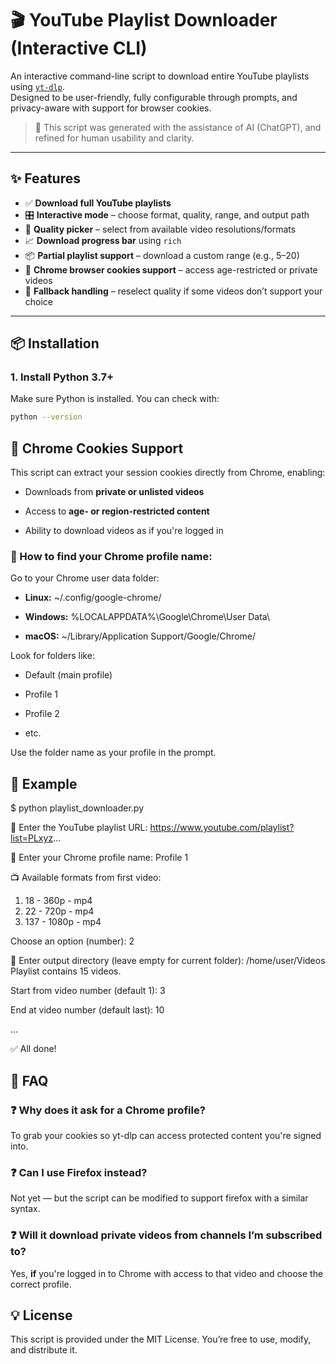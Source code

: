 # 🎬 YouTube Playlist Downloader (Interactive CLI)

An interactive command-line script to download entire YouTube playlists using [`yt-dlp`](https://github.com/yt-dlp/yt-dlp).  
Designed to be user-friendly, fully configurable through prompts, and privacy-aware with support for browser cookies.

> 🧠 This script was generated with the assistance of AI (ChatGPT), and refined for human usability and clarity.

---

## ✨ Features

- ✅ **Download full YouTube playlists**
- 🎛️ **Interactive mode** – choose format, quality, range, and output path
- 🎥 **Quality picker** – select from available video resolutions/formats
- 📈 **Download progress bar** using `rich`
- 📦 **Partial playlist support** – download a custom range (e.g., 5–20)
- 🔐 **Chrome browser cookies support** – access age-restricted or private videos
- 🧱 **Fallback handling** – reselect quality if some videos don’t support your choice

---

## 📦 Installation

### 1. Install Python 3.7+
Make sure Python is installed. You can check with:

```bash
python --version
```



🔐 Chrome Cookies Support
-------------------------

This script can extract your session cookies directly from Chrome, enabling:

*   Downloads from **private or unlisted videos**
    
*   Access to **age- or region-restricted content**
    
*   Ability to download videos as if you're logged in
    

### 🧠 How to find your Chrome profile name:

Go to your Chrome user data folder:

*   **Linux:** ~/.config/google-chrome/
    
*   **Windows:** %LOCALAPPDATA%\\Google\\Chrome\\User Data\\
    
*   **macOS:** ~/Library/Application Support/Google/Chrome/
    

Look for folders like:

*   Default (main profile)
    
*   Profile 1
    
*   Profile 2
    
*   etc.
    

Use the folder name as your profile in the prompt.




## 📝 Example
$ python playlist_downloader.py

🔗 Enter the YouTube playlist URL: https://www.youtube.com/playlist?list=PLxyz...

🧠 Enter your Chrome profile name: Profile 1

📺 Available formats from first video:
1. 18 - 360p - mp4
2. 22 - 720p - mp4
3. 137 - 1080p - mp4

Choose an option (number): 2

📁 Enter output directory (leave empty for current folder): /home/user/Videos
Playlist contains 15 videos.

Start from video number (default 1): 3

End at video number (default last): 10

...

✅ All done!




🧩 FAQ
------

### ❓ Why does it ask for a Chrome profile?

To grab your cookies so yt-dlp can access protected content you're signed into.

### ❓ Can I use Firefox instead?

Not yet — but the script can be modified to support firefox with a similar syntax.

### ❓ Will it download private videos from channels I’m subscribed to?

Yes, **if** you're logged in to Chrome with access to that video and choose the correct profile.

💡 License
----------

This script is provided under the MIT License. You’re free to use, modify, and distribute it.